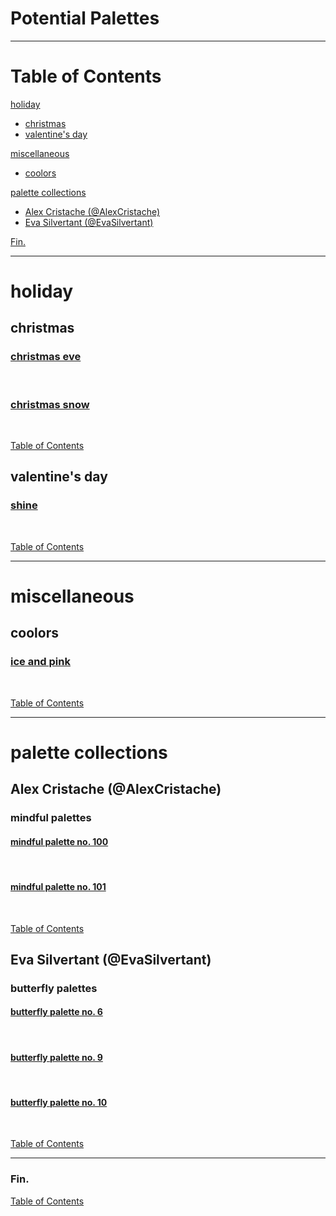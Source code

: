 <!-- Coolors Palette Widget -->
<script src="https://coolors.co/palette-widget/widget.js"></script>

# Potential Palettes

---

# Table of Contents

[holiday](#holiday)
  - [christmas](#christmas)
  - [valentine's day](#valentines-day)

[miscellaneous](#miscellaneous)
  - [coolors](#coolors)

[palette collections](#palette-collections)
  - [Alex Cristache (@AlexCristache)](#alex-cristache-alexcristache)
  - [Eva Silvertant (@EvaSilvertant)](#eva-silvertant-evasilvertant)

[Fin.](#fin)

----

# holiday

## christmas

### [christmas eve](https://www.color-hex.com/color-palette/96876)

<!-- Coolors Palette Widget -->
<script data-id="03263698766506269">new CoolorsPaletteWidget("03263698766506269", ["e52222","981a1a","184e07","0c8228","fffefe"]); </script>
<br/>

### [christmas snow](https://www.color-hex.com/color-palette/78520)

<!-- Coolors Palette Widget -->
<script data-id="06571731362505122">new CoolorsPaletteWidget("06571731362505122", ["db0404","169f48","8cd4ff","c6efff","ffffff"]); </script>
<br/>

[Table of Contents](#table-of-contents)

## valentine's day

### [shine](https://culrs.com/palette/f4357bd81b60c2185bad1457880e4f)

<!-- Coolors Palette Widget -->
<script data-id="026368151644127313">new CoolorsPaletteWidget("026368151644127313", ["f4357b","d81b60","c2185b","ad1457","880e4f"]); </script>
<br/>

[Table of Contents](#table-of-contents)

----

# miscellaneous

## coolors

### [ice and pink](https://coolors.co/palette/00b3b8-dcfafb-041e43-e30069-f0f1f3)

<!-- Coolors Palette Widget -->
<script data-id="06060137348021699">new CoolorsPaletteWidget("06060137348021699", ["00b3b8","dcfafb","041e43","e30069","f0f1f3"]); </script>
<br/>

[Table of Contents](#table-of-contents)

----

# palette collections

## Alex Cristache (@AlexCristache)

### mindful palettes

#### [mindful palette no. 100](https://x.com/AlexCristache/status/1822997661219197238)

<!-- Coolors Palette Widget -->
<script data-id="03202451848717327">new CoolorsPaletteWidget("03202451848717327", ["010203","011c39","00aac1","f1d96e","e3dcca","ffffff"]); </script>
<br/>

#### [mindful palette no. 101](https://x.com/AlexCristache/status/1825903114144378953)

<!-- Coolors Palette Widget -->
<script data-id="02086083216558401">new CoolorsPaletteWidget("02086083216558401", ["1a161d","211d49","8d5eb7","d04014","eecee6","f9f9f9"]); </script>
<br/>

[Table of Contents](#table-of-contents)

## Eva Silvertant (@EvaSilvertant)

### butterfly palettes

#### [butterfly palette no. 6](https://x.com/EvaSilvertant/status/1824376835435549151)

<!-- Coolors Palette Widget -->
<script data-id="06529982865585635">new CoolorsPaletteWidget("06529982865585635", ["59315f","c1a7e2","1d3c34","407b5f","b9dcd2","ccae4e"]); </script>
<br/>

#### [butterfly palette no. 9](https://x.com/EvaSilvertant/status/1825468825648697618)

<!-- Coolors Palette Widget -->
<script data-id="020874573152728448">new CoolorsPaletteWidget("020874573152728448", ["8c4799","201747","004976","007a96","5cb8b2","b5e3d8"]); </script>
<br/>

#### [butterfly palette no. 10](https://x.com/EvaSilvertant/status/1825887156885229801)

<!-- Coolors Palette Widget -->
<script data-id="004260195018437418">new CoolorsPaletteWidget("004260195018437418", ["2a2e88","0057b8","33a0cf","dcf3f9","ffcccb","db9f9d"]); </script>
<br/>

[Table of Contents](#table-of-contents)

----

### Fin.

[Table of Contents](#table-of-contents)
